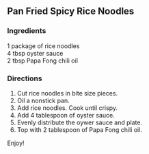 ## Pan Fried Spicy Rice Noodles

### Ingredients
1 package of rice noodles \
4 tbsp oyster sauce \
2 tbsp Papa Fong chili oil

### Directions
1. Cut rice noodles in bite size pieces.
2. Oil a nonstick pan.
3. Add rice noodles. Cook until crispy.
4. Add 4 tablespoon of oyster sauce.
5. Evenly distribute the oywer sauce and plate.
6. Top with 2 tablespoon of Papa Fong chili oil.
   
Enjoy!
